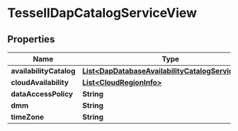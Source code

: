 

# TessellDapCatalogServiceView


## Properties

Name | Type | Description | Notes
------------ | ------------- | ------------- | -------------
**availabilityCatalog** | [**List&lt;DapDatabaseAvailabilityCatalogServiceView&gt;**](DapDatabaseAvailabilityCatalogServiceView.md) |  |  [optional]
**cloudAvailability** | [**List&lt;CloudRegionInfo&gt;**](CloudRegionInfo.md) |  |  [optional]
**dataAccessPolicy** | **String** |  |  [optional]
**dmm** | **String** |  |  [optional]
**timeZone** | **String** |  |  [optional]




